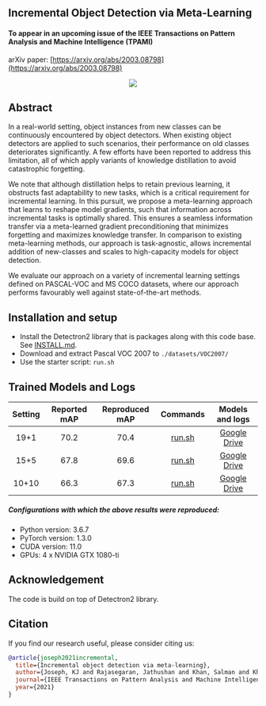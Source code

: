 ## Incremental Object Detection via Meta-Learning
#### To appear in an upcoming issue of the IEEE Transactions on Pattern Analysis and Machine Intelligence (TPAMI)

arXiv paper: [https://arxiv.org/abs/2003.08798](https://arxiv.org/abs/2003.08798)

<div align="center">
  <img src="https://user-images.githubusercontent.com/4231550/138396577-bdef2d95-5f00-47c4-bf90-927d7231f090.png"/>
</div>

## Abstract
In a real-world setting, object instances from new classes can be continuously encountered by object detectors. When existing object detectors are applied to such scenarios, their performance on old classes deteriorates significantly. A few efforts have been reported to address this limitation, all of which apply variants of knowledge distillation to avoid catastrophic forgetting. 

We note that although distillation helps to retain previous learning, it obstructs fast adaptability to new tasks, which is a critical requirement for incremental learning. In this pursuit, we propose a meta-learning approach that learns to reshape model gradients, such that information across incremental tasks is optimally shared. This ensures a seamless information transfer via a meta-learned gradient preconditioning that minimizes forgetting and maximizes knowledge transfer. In comparison to existing meta-learning methods, our approach is task-agnostic, allows incremental addition of new-classes and scales to high-capacity models for object detection. 

We evaluate our approach on a variety of incremental learning settings defined on PASCAL-VOC and MS COCO datasets, where our approach performs favourably well against state-of-the-art methods.

## Installation and setup
- Install the Detectron2 library that is packages along with this code base. See [INSTALL.md](INSTALL.md).
- Download and extract Pascal VOC 2007 to `./datasets/VOC2007/`
- Use the starter script: `run.sh`

## Trained Models and Logs

| Setting | Reported mAP | Reproduced mAP | Commands | Models and logs |
|:-------:|:------------:|:--------------:|:--------:|:---------------:|
|   19+1  |     70.2     |      70.4      |  [run.sh](https://github.com/JosephKJ/iOD/blob/main/run.sh#L1-L8)    |   [Google Drive](https://drive.google.com/file/d/1pocjYPenjXda0fRh7ir_c1ItyAZCBoEN/view?usp=sharing)  |
|   15+5  |     67.8     |      69.6      |  [run.sh](https://github.com/JosephKJ/iOD/blob/main/run.sh#L11-L19)  |   [Google Drive](https://drive.google.com/file/d/1KaynMWxb6nHytfMYP_wh8Dy-AvsLLazQ/view?usp=sharing)  |
|  10+10  |     66.3     |      67.3      |  [run.sh](https://github.com/JosephKJ/iOD/blob/main/run.sh#L22-L30)  |   [Google Drive](https://drive.google.com/file/d/1aWc-1P7ZtNrye_asN5mKMtu7G8G0tLAm/view?usp=sharing)  |

##### Configurations with which the above results were reproduced:
- Python version: 3.6.7
- PyTorch version: 1.3.0
- CUDA version: 11.0
- GPUs: 4 x NVIDIA GTX 1080-ti

## Acknowledgement
The code is build on top of Detectron2 library. 


## Citation
If you find our research useful, please consider citing us:

```BibTeX
@article{joseph2021incremental,
  title={Incremental object detection via meta-learning},
  author={Joseph, KJ and Rajasegaran, Jathushan and Khan, Salman and Khan, Fahad Shahbaz and Balasubramanian, Vineeth},
  journal={IEEE Transactions on Pattern Analysis and Machine Intelligence},
  year={2021}
}
```
